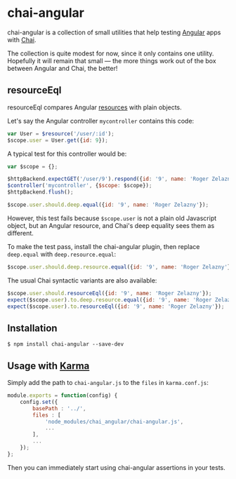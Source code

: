 # chai-angular

chai-angular is a collection of small utilities that help testing [Angular](https://angularjs.org/) apps with [Chai](http://chaijs.com/).

The collection is quite modest for now, since it only contains one utility. Hopefully it will remain that small — the more things work out of the box between Angular and Chai, the better!

## resourceEql

resourceEql compares Angular [resources](https://docs.angularjs.org/api/ngResource/service/$resource) with plain objects.

Let's say the Angular controller `mycontroller` contains this code:

```javascript
var User = $resource('/user/:id');
$scope.user = User.get({id: 9});
```

A typical test for this controller would be:

```javascript
var $scope = {};

$httpBackend.expectGET('/user/9').respond({id: '9', name: 'Roger Zelazny'});
$controller('mycontroller', {$scope: $scope});
$httpBackend.flush();

$scope.user.should.deep.equal({id: '9', name: 'Roger Zelazny'});
```

However, this test fails because `$scope.user` is not a plain old Javascript object, but an Angular resource, and Chai's deep equality sees them as different.

To make the test pass, install the chai-angular plugin, then replace `deep.equal` with `deep.resource.equal`:

```javascript
$scope.user.should.deep.resource.equal({id: '9', name: 'Roger Zelazny'});
```

The usual Chai syntactic variants are also available:

```javascript
$scope.user.should.resourceEql({id: '9', name: 'Roger Zelazny'});
expect($scope.user).to.deep.resource.equal({id: '9', name: 'Roger Zelazny'});
expect($scope.user).to.resourceEql({id: '9', name: 'Roger Zelazny'});
```

## Installation

```shell
$ npm install chai-angular --save-dev
```

## Usage with [Karma](http://karma-runner.github.io)

Simply add the path to `chai-angular.js` to the `files` in `karma.conf.js`:

```javascript
module.exports = function(config) {
    config.set({
        basePath : '../',
        files : [
            'node_modules/chai_angular/chai-angular.js',
            ...
        ],
        ...
    });
};
```

Then you can immediately start using chai-angular assertions in your tests.
